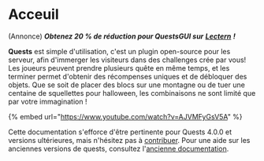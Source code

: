 # Acceuil

(Annonce) _**Obtenez 20 % de réduction pour QuestsGUI sur**_ [_**Lectern**_](https://lectern.browsit.org/resources/?sort=downloads&) _**!**_

**Quests** est simple d'utilisation, c'est un plugin open-source pour les serveur, afin d'immerger les visiteurs dans des challenges crée par vous! Les joueurs peuvent prendre plusieurs quête en même temps, et les terminer permet d'obtenir des récompenses uniques et de débloquer des objets. Que se soit de placer des blocs sur une montagne ou de tuer une centaine de squellettes pour halloween, les combinaisons ne sont limité que par votre immagination !

{% embed url="https://www.youtube.com/watch?v=AJVMFyGsV5A" %}

Cette documentation s'efforce d'être pertinente pour Quests 4.0.0 et versions ultérieures, mais n'hésitez pas à [contribuer](https://pikamug.gitbook.io/quests/v/french-francais/expert/doc-contributions). Pour une aide sur les anciennes versions de quests, consultez l'[ancienne documentation](https://github.com/PikaMug/Quests/wiki/Ye-Ol'-Legacy-Documentation).
